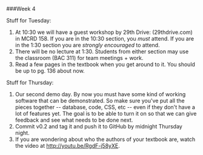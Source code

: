 ###Week 4

Stuff for Tuesday:

1. At 10:30 we will have a guest workshop by 29th Drive: (29thdrive.com) in MCRD 158.  If you are in the 10:30 section, you *must* attend.  If you are in the 1:30 section you are *strongly encouraged* to attend.
2. There will be no lecture at 1:30.  Students from either section may use the classroom (BAC 311) for team meetings + work.
3. Read a few pages in the textbook when you get around to it.  You should be up to pg. 136 about now.

Stuff for Thursday:

1. Our second demo day.  By now you must have some kind of working software that can be demonstrated.  So make sure you've put all the pieces together -- database, code, CSS, etc -- even if they don't have a lot of features yet.  The goal is to be able to turn it on so that we can give feedback and see what needs to be done next.
2. Commit v0.2 and tag it and push it to GitHub by midnight Thursday night.
3. If you are wondering about who the authors of your textbook are, watch the video at http://youtu.be/RgdF-j58yXE.